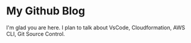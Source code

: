 # My Github Blog

I'm glad you are here. I plan to talk about VsCode, Cloudformation, AWS CLI, Git Source Control.
